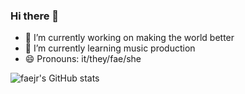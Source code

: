 ### Hi there 👋

- 🔭 I’m currently working on making the world better 
- 🌱 I’m currently learning music production
- 😄 Pronouns: it/they/fae/she

![faejr's GitHub stats](https://github-readme-stats.vercel.app/api?username=faejr&count_private=true&show_icons=true)
